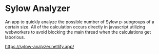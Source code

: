# Sylow Analyzer

An app to quickly analyze the possible number of Sylow p-subgroups of a certain size. All of the calculation occurs directly
in javascript utilizing webworkers to avoid blocking the main thread when the calculations get laborious.

https://sylow-analyzer.netlify.app/
